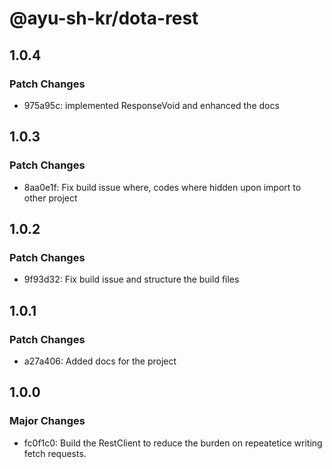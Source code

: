 # @ayu-sh-kr/dota-rest

## 1.0.4

### Patch Changes

- 975a95c: implemented ResponseVoid and enhanced the docs

## 1.0.3

### Patch Changes

- 8aa0e1f: Fix build issue where, codes where hidden upon import to other project

## 1.0.2

### Patch Changes

- 9f93d32: Fix build issue and structure the build files

## 1.0.1

### Patch Changes

- a27a406: Added docs for the project

## 1.0.0

### Major Changes

- fc0f1c0: Build the RestClient to reduce the burden on repeatetice writing fetch requests.
